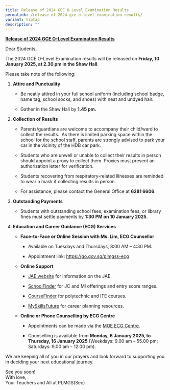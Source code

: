 ```yaml
---
title: Release of 2024 GCE O Level Examination Results
permalink: /release-of-2024-gce-o-level-examination-results/
variant: tiptap
description: ""
---
```

<p><strong><u>Release&nbsp;of&nbsp;2024&nbsp;GCE&nbsp;O-Level&nbsp;Examination&nbsp;Results</u></strong>
</p>
<p>Dear Students,</p>
<p>The 2024 GCE O-Level Examination results will be released on <strong>Friday, 10 January 2025, at 2.30 pm&nbsp;in the Shaw Hall</strong>.</p>
<p>Please take note of the following:</p>
<ol>
<li>
<p><strong>Attire and Punctuality</strong>
</p>
<ul data-tight="true" class="tight">
<li>
<p>Be neatly attired in your full school uniform (including school badge,
name tag, school socks, and shoes) with neat and undyed hair.</p>
</li>
<li>
<p>Gather in the Shaw Hall by <strong>1.45&nbsp;pm.</strong>
</p>
</li>
</ul>
</li>
<li>
<p><strong>Collection of Results</strong>
</p>
<ul data-tight="true" class="tight">
<li>
<p>Parents/guardians are welcome to accompany their child/ward to collect
the results.&nbsp; As there is limited parking space within the school
for the school staff, parents are strongly advised to park your car in
the vicinity of the HDB car park.&nbsp;&nbsp;</p>
</li>
<li>
<p>Students who are unwell or unable to collect their results in person should
appoint a proxy to collect them. Proxies must present an authorization
letter for verification.</p>
</li>
<li>
<p>Students recovering from respiratory-related illnesses are reminded to
wear a mask if collecting results in person.</p>
</li>
<li>
<p>For assistance, please contact the General Office at <strong>6281 6606</strong>.</p>
</li>
</ul>
</li>
<li>
<p><strong>Outstanding Payments</strong>
</p>
<ul data-tight="true" class="tight">
<li>
<p>Students with outstanding school fees, examination fees, or library fines
must settle payments by <strong>1:30 PM on 10 January 2025</strong>.</p>
</li>
</ul>
</li>
<li>
<p><strong>Education and Career Guidance (ECG) Services</strong>
</p>
<ul>
<li>
<p><strong>Face-to-Face or Online Session with Ms. Lim, ECG Counsellor</strong>
</p>
<ul data-tight="true" class="tight">
<li>
<p>Available on Tuesdays and Thursdays, 8:00 AM – 4:30 PM.</p>
</li>
<li>
<p>Appointment link: <a href="https://go.gov.sg/plmgss-ecg" rel="noopener noreferrer nofollow" target="_blank">https://go.gov.sg/plmgss-ecg</a>
</p>
</li>
</ul>
</li>
<li>
<p><strong>Online Support</strong>
</p>
<ul data-tight="true" class="tight">
<li>
<p><a href="https://www.moe.gov.sg/jae" rel="noopener" target="_blank">JAE website</a> for
information on the JAE.</p>
</li>
<li>
<p><a href="https://www.moe.gov.sg/schoolfinder" rel="noopener" target="_blank">SchoolFinder</a> for
JC and MI offerings and entry score ranges.</p>
</li>
<li>
<p><a href="https://www.moe.gov.sg/coursefinder" rel="noopener" target="_blank">CourseFinder</a> for
polytechnic and ITE courses.</p>
</li>
<li>
<p><a href="https://go.gov.sg/mysfsec" rel="noopener" target="_blank">MySkillsFuture</a> for
career planning resources.</p>
</li>
</ul>
</li>
<li>
<p><strong>Online or Phone Counselling by ECG Centre</strong>
</p>
<ul data-tight="true" class="tight">
<li>
<p>Appointments can be made via the <a href="https://go.gov.sg/moe-ecg-centre" rel="noopener" target="_blank">MOE ECG Centre</a>.</p>
</li>
<li>
<p>Counselling is available from <strong>Monday, 6 January 2025, to Thursday, 16 January 2025</strong> (Weekdays:
9.00 am&nbsp;– 55.00 pm; Saturdays: 9.00&nbsp;am – 12.00 pm).</p>
</li>
</ul>
</li>
</ul>
</li>
</ol>
<p>We are keeping all of you in our prayers and look forward to supporting
you in deciding your next educational journey.</p>
<p></p>
<p>See you soon!
<br>With love,
<br>Your Teachers and All at PLMGS(Sec)
<br>
</p>
